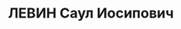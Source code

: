 ---
title: ЛЕВИН Саул Иосипович
description: '1895 р. народження, м. Бобруйськ БРСР, єврей, із службовців, освіта
  початкова. Проживав у м. Миколаєві. Працівник банку.

  Заарештований 05.10.1937 р. Вироком Військової Колегії Верховного Суду СРСР від
  24.11.1937 року засуджений до розстрілу. Страчений 24.11.1937 р. Місце поховання
  невідомо.

  Реабілітований у 1957 р.'
---